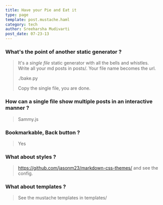 ```yaml
---
title: Have your Pie and Eat it
type: page
template: post.mustache.haml
category: tech
author: Sreeharsha Mudivarti
post_date: 07-23-13
---
```


### What's the point of another static generator ?  

> It's a *single file* static generator with all the bells and whistles.  
Write all your md posts in posts/. Your file name becomes the url.  
>
> ./bake.py
>
> Copy the single file, you are done.  

### How can a single file show multiple posts in an interactive manner ?  
> Sammy.js  

### Bookmarkable, Back button ?
> Yes  

### What about styles ?  
> <https://github.com/jasonm23/markdown-css-themes/> and see the config.  

### What about templates ?  
> See the mustache templates in templates/  

